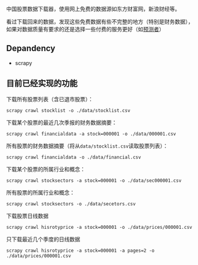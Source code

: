 中国股票数据下载器，使用网上免费的数据源如东方财富网，新浪财经等。

看过下载回来的数据，发现这些免费数据有些不完整的地方（特别是财务数据），如果对数据质量有要求的还是选择一些付费的服务更好（如[预测者](http://yucezhe.com/product?name=financial-data)）

## Depandency

* scrapy

## 目前已经实现的功能

下载所有股票列表（含已退市股票）：

```scrapy crawl stocklist -o ./data/stocklist.csv```

下载某个股票的最近几次季报的财务数据摘要：

```scrapy crawl financialdata -a stock=000001 -o ./data/000001.csv```

所有股票的财务数据摘要（将从```data/stocklist.csv```读取股票列表）：

```scrapy crawl financialdata -o ./data/financial.csv```

下载某个股票的所属行业和概念：

```scrapy crawl stocksectors -a stock=000001 -o ./data/sec000001.csv```

所有股票的所属行业和概念：

```scrapy crawl stocksectors -o ./data/secetors.csv```

下载股票日线数据

```scrapy crawl hisrotyprice -a stock=000001 -o ./data/prices/000001.csv```

只下载最近几个季度的日线数据

```scrapy crawl hisrotyprice -a stock=000001 -a pages=2 -o ./data/prices/000001.csv```
